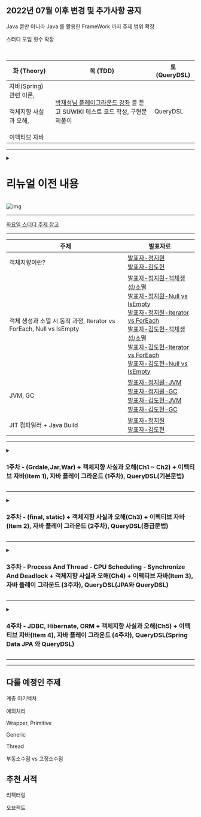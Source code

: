 ## 2022년 07월 이후 변경 및 추가사항 공지

Java 뿐만 아니라 Java 를 활용한 FrameWork 까지 주제 범위 확장

스터디 모임 횟수 확장

<br>

| 화 (Theory)                                              | 목 (TDD)                                                                        | 토 (QueryDSL) |
|---------------------------------------------------------|----------------------------------------------------------------------------------------|---------------------|
| 자바(Spring) 관련 이론,<br><br> 객체지향 사실과 오해, <br><br> 이펙티브 자바 | [박재성님 플레이그라운드 강좌](https://edu.nextstep.camp/c/9WPRB0ys/) 를 듣고 SUWIKI 테스트 코드 작성, 구현문제풀이 | QueryDSL            |

---

<details>
  <summary> <h1> 리뉴얼 이전 내용</summary>
  <div markdown="Previous">

### 1주차 [220509 完]

|구분|내용|
|---|---|
|Java|OOP|
|Implementation 1|https://programmers.co.kr/learn/courses/30/lessons/12928|
|Implementation 2|https://programmers.co.kr/learn/courses/30/lessons/12926|

<br>

|발표자|발표자료 레포지토리 링크|
|---|---|
|JIWON-JEONG|https://velog.io/@john7645/OOP-%EA%B0%9D%EC%B2%B4%EC%A7%80%ED%96%A5-%ED%94%84%EB%A1%9C%EA%B7%B8%EB%9E%98%EB%B0%8D-%EC%99%80-PP-%EC%A0%88%EC%B0%A8%EC%A0%81-%ED%94%84%EB%A1%9C%EA%B7%B8%EB%9E%98%EB%B0%8D|
|Diger-King|https://github.com/MoveForword-Java/Diger-King/blob/main/src/Week1/ObjectOrientedProgramming.md|

---

### 2주차 [220516 完]

|구분|내용|
|---|---|
|Java|객체 생성과 소멸 시 내부 동작 과정, Iterator 와 foreach 의 차이점 (제네릭 타입연관지어 정리), Null 과 is empty 차이점  |
|Implementation 1|https://programmers.co.kr/learn/courses/30/lessons/12925|
|Implementation 2|https://programmers.co.kr/learn/courses/30/lessons/12922|

|발표자|발표자료 레포지토리 링크|
|---|---|
|JIWON-JEONG|https://velog.io/@john7645/%EA%B0%9D%EC%B2%B4-%EC%83%9D%EC%84%B1%EA%B3%BC-%EC%86%8C%EB%A9%B8-%EC%8B%9C-%EB%82%B4%EB%B6%80-%EB%8F%99%EC%9E%91-%EA%B3%BC%EC%A0%95, https://velog.io/@john7645/isEmpty-%EC%99%80-null, https://github.com/JIWEON-JEONG/Study/blob/master/src/com/company/iter_foreach/CompareIterForeach.java|
|Diger-King|https://github.com/MoveForword-Java/Diger-King/blob/main/src/Week2/CreateAndPerishObject.md, https://github.com/MoveForword-Java/Diger-King/blob/main/src/Week2/NullVsEmpty.md, https://github.com/MoveForword-Java/Diger-King/blob/main/src/Week2/IteratorVsForeach.md|

---

### 3주차 [220523 完]

|구분|내용|
|---|---|
|Java|JVM(MetaSpace(Method Area)) + 가비지 컬렉터|
|Implementation 1|https://programmers.co.kr/learn/courses/30/lessons/12919|
|Implementation 2|https://programmers.co.kr/learn/courses/30/lessons/12921|

|발표자|발표자료 레포지토리 링크|
|---|---|
|JIWON-JEONG|https://velog.io/@john7645/JVM-Specification-%ED%83%84%EC%83%9D%EB%B0%B0%EA%B2%BD, https://velog.io/@john7645/GC|
|Diger-King|https://diger-king.github.io/blog/JVM, https://github.com/MoveForword-Java/Diger-King/blob/main/src/Week3/GarbageCollector.md|

---

### 4주차 [220530 完]

|구분|내용|
|---|---|
|Java|JIT 컴파일러 + Java 빌드 과정|
|Implementation 1|https://programmers.co.kr/learn/courses/30/lessons/12917|
|Implementation 2|https://programmers.co.kr/learn/courses/30/lessons/12918|

|발표자|발표자료 레포지토리 링크|
|---|---|
|JIWON-JEONG|https://velog.io/@john7645/JIT-%EC%BB%B4%ED%8C%8C%EC%9D%BC%EB%9F%AC-IBM-doc|
|Diger-King|https://github.com/MoveForword-Java/Diger-King/blob/main/src/Week4/JIT-Compiler.md|

---

### 5주차 [220606 完]

|구분|내용|
|---|---|
|Java|컬렉션|
|Implementation 1|https://programmers.co.kr/learn/courses/30/lessons/12915|
|Implementation 2|https://programmers.co.kr/learn/courses/30/lessons/12916|

|발표자|발표자료 레포지토리 링크|
|---|---|
|JIWON-JEONG|https://github.com/JIWEON-JEONG/Study/tree/master/src/com/company/collection|
|Diger-King||

<br>

---
    
  </div>
</details>

![img](https://www.fssaifoodlicense.com/wp-content/uploads/2016/09/How-to-Renew-Your-FSSAI-Food-License-legalraasta-800x366.jpg)

---

[화요일 스터디 주제 참고](https://zero-base.co.kr/event/media_BE_school_roadmap?gclid=CjwKCAjw_b6WBhAQEiwAp4HyICdSC8zRH33mo_X4NFe6AnaObexwFZV3zs42enaaB3gnyih8V2OhoCYeoQAvD_BwE)

---

|주제|발표자료|
|---|---|
|객체지향이란?|[발표자-정지원](https://velog.io/@john7645/OOP-%EA%B0%9D%EC%B2%B4%EC%A7%80%ED%96%A5-%ED%94%84%EB%A1%9C%EA%B7%B8%EB%9E%98%EB%B0%8D-%EC%99%80-PP-%EC%A0%88%EC%B0%A8%EC%A0%81-%ED%94%84%EB%A1%9C%EA%B7%B8%EB%9E%98%EB%B0%8D) <br>[발표자-김도현](https://github.com/MoveForword-Java/Diger-King/blob/main/src/Week1/ObjectOrientedProgramming.md)|
|객체 생성과 소멸 시 동작 과정, Iterator vs ForEach, Null vs IsEmpty|[발표자-정지원-객체생성/소멸](https://velog.io/@john7645/%EA%B0%9D%EC%B2%B4-%EC%83%9D%EC%84%B1%EA%B3%BC-%EC%86%8C%EB%A9%B8-%EC%8B%9C-%EB%82%B4%EB%B6%80-%EB%8F%99%EC%9E%91-%EA%B3%BC%EC%A0%95)<br>[발표자-정지원-Null vs IsEmpty](https://velog.io/@john7645/isEmpty-%EC%99%80-null) <br> [발표자-정지원-Iterator vs ForEach](https://github.com/JIWEON-JEONG/Study/blob/master/src/com/company/iter_foreach/CompareIterForeach.java) <br> [발표자-김도현-객체생성/소멸](https://github.com/MoveForword-Java/Diger-King/blob/main/src/Week2/CreateAndPerishObject.md) <br> [발표자-김도현-Iterator vs ForEach](https://github.com/MoveForword-Java/Diger-King/blob/main/src/Week2/IteratorVsForeach.md) <br> [발표자-김도현-Null vs IsEmpty](https://github.com/MoveForword-Java/Diger-King/blob/main/src/Week2/NullVsEmpty.md)|
|JVM, GC|[발표자-정지원-JVM](https://velog.io/@john7645/JVM-Specification-%ED%83%84%EC%83%9D%EB%B0%B0%EA%B2%BD) <br> [발표자-정지원-GC](https://velog.io/@john7645/GC) <br> [발표자-김도현-JVM](https://diger-king.github.io/blog/JVM) <br> [발표자-김도현-GC](https://github.com/MoveForword-Java/Diger-King/blob/main/src/Week3/GarbageCollector.md)|
|JIT 컴파일러 + Java Build|[발표자-정지원](https://velog.io/@john7645/JIT-%EC%BB%B4%ED%8C%8C%EC%9D%BC%EB%9F%AC-IBM-doc) <br> [발표자-김도현](https://github.com/MoveForword-Java/Diger-King/blob/main/src/Week4/JIT-Compiler.md)|



---

<details>
  <summary> <h3> 1주차 - (Grdale,Jar,War) + 객체지향 사실과 오해(Ch1 ~ Ch2) + 이펙티브 자바(Item 1), 자바 플레이 그라운드 (1주차), QueryDSL(기본문법) </summary>
  <div markdown="1week">


### <화요일> - 1주차 [22/07/05]

| 구분           | 내용                                                                                                                                  |
|--------------|-------------------------------------------------------------------------------------------------------------------------------------|
| Theory       | Gradle, jar, war                                                                                                                    |
| 객체지향의 사실과 오해 | p.20 ~ p.71 협력하는 객체들의 공동체, 이상한 나라의 객체                                                                                                           |
| 이펙티브 자바      | [아이템1. 생성자 대신 static 팩토리 메서드를 고려해 볼 것](https://www.youtube.com/watch?v=X7RXP6EI-5E&list=PLfI752FpVCS8e5ACdi5dpwLdlVkn0QgJJ&index=1) |

<br>

|발표자|발표자료 레포지토리 링크|
|---|---|
|JIWON-JEONG||
|Diger-King|https://diger-king.github.io/blog/JARvsWAR|

---

### <목요일> - 1주차 [22/07/07]

| 구분           | 내용                                        |
|--------------|-------------------------------------------|
| TDD  | [학습테스트 실습](https://edu.nextstep.camp/s/RFY359FE/ls/p3fMT9lf) |

---

### <토요일> - 1주차 [22/07/09]

| 구분              | 내용                                                                                        |
|-----------------|-------------------------------------------------------------------------------------------|
| QueryDSL | [QueryDSL Section3. 기본문법](https://www.inflearn.com/course/Querydsl-%EC%8B%A4%EC%A0%84) <br> 수강 후 학습 내용 공유 |

  </div>
</details>
    
---

<details>
  <summary> <h3> 2주차 - (final, static) + 객체지향 사실과 오해(Ch3) + 이펙티브 자바(Item 2), 자바 플레이 그라운드 (2주차), QueryDSL(중급문법) </summary>
  <div markdown="2week">

### <화요일> - 2주차 [22/07/12]

| 구분           | 내용                                                                                                                                  |
|--------------|-------------------------------------------------------------------------------------------------------------------------------------|
| Theory       | final, static |
| 객체지향의 사실과 오해 | p.72 ~ p.105 타입과 추상화 |
| 이펙티브 자바      | [아이템2. 생성자 매개변수가 많을 땐 빌더 패턴 사용해보기](https://www.youtube.com/watch?v=OwkXMxCqWHM&list=PLfI752FpVCS8e5ACdi5dpwLdlVkn0QgJJ&index=2&t=750s) |

<br>

|발표자|발표자료 레포지토리 링크|
|---|---|
|JIWON-JEONG||
|Diger-King|https://diger-king.github.io/blog/Java-Static|

<br>

|구분|토의 내용 정리|
|---|---|
|객체지향의 사실과 오해|[토의 내용 정리 - 객체지향 사실과 오해 - CH3](https://github.com/MoveForword-Java/.github/files/9094619/2.pdf)|
|이펙티브 자바|[토의 내용 정리 - 이펙티브 자바 - 생성자가 많을땐 빌더 패턴 사용](https://github.com/MoveForword-Java/.github/files/9094619/2.pdf)|

---

### <목요일> - 2주차 [22/07/14]

| 구분           | 내용                                        |
|--------------|-------------------------------------------|
| TDD  | [문자열계산기 - TDD](https://edu.nextstep.camp/s/RFY359FE/ls/ZC2S3bwD) |
|      | [숫자야구게임 구현 - TDD](https://edu.nextstep.camp/s/RFY359FE/ls/r1XqJCO2) |

---

### <토요일> - 2주차 [22/07/16]

| 구분              | 내용                                                                                        |
|-----------------|-------------------------------------------------------------------------------------------|
| QueryDSL | [QueryDSL Section4. 중급문법](https://www.inflearn.com/course/Querydsl-%EC%8B%A4%EC%A0%84) <br> 수강 후 학습 내용 공유 |


|구분|토의 내용 정리|
|---|---|
|QueryDSL 중급문법|[토의 내용]()|

  </div>
</details>
    
---

<details>
  <summary> <h3> 3주차 - Process And Thread - CPU Scheduling - Synchronize And Deadlock + 객체지향 사실과 오해(Ch4) + 이펙티브 자바(Item 3), 자바 플레이 그라운드 (3주차), QueryDSL(JPA와 QueryDSL) </summary>
  <div markdown="3week">


### <화요일> - 3주차 [22/07/19]

| 구분           | 내용                                                                                                                                  |
|--------------|-------------------------------------------------------------------------------------------------------------------------------------|
| Theory       | Process And Thread - CPU Scheduling - Synchronize And Deadlock |
| 객체지향의 사실과 오해 | p.106 ~ p.136 역할, 책임, 협력 |
| 이펙티브 자바      | [아이템3. 싱글톤을 만드는 여러가지 방법 그중에 최선은?](https://www.youtube.com/watch?v=xBVPChbtUhM&list=PLfI752FpVCS8e5ACdi5dpwLdlVkn0QgJJ&index=3) |

<br>

|발표자|발표자료 레포지토리 링크|
|---|---|
|JIWON-JEONG||
|Diger-King|[이펙티브 자바 Item 3](https://diger-king.github.io/blog/EffectiveJava-item3) <br> [객체지향의 사실과 오해 CH4](https://diger-king.github.io/blog/%EA%B0%9D%EC%B2%B4%EC%A7%80%ED%96%A5%EC%9D%98-%EC%82%AC%EC%8B%A4%EA%B3%BC-%EC%98%A4%ED%95%B4-4)|

<br>

|구분|토의 내용 정리|
|---|---|
|객체지향의 사실과 오해|[토의 내용 정리 - 객체지향 사실과 오해 - CH4](https://github.com/MoveForword-Java/.github/files/9179616/-07.19.pdf)|
|이펙티브 자바|[토의 내용 정리 - 이펙티브 자바 - 싱글톤을 만드는 방법 그중에 최선은?](https://github.com/MoveForword-Java/.github/files/9179623/07.24.pdf)|
|Theory|[토의 내용 정리 - Process vs Thread, CPU Scheduling, Deadlock, Synchronize](https://github.com/MoveForword-Java/.github/files/9179623/07.24.pdf)|

---

### <목요일> - 3주차 [22/07/21]

| 구분           | 내용                                        |
|--------------|-------------------------------------------|
| TDD  | [좌표 계산기 - 상속, 인터페이스](https://edu.nextstep.camp/s/RFY359FE/lt/4EpJCjCY) |


---

### <토요일> - 3주차 [22/07/23]

| 구분              | 내용                                                                                        |
|-----------------|-------------------------------------------------------------------------------------------|
| QueryDSL | [QueryDSL Section5. JPA와 QueryDSL](https://www.inflearn.com/course/Querydsl-%EC%8B%A4%EC%A0%84) <br> 수강 후 학습 내용 발표 |
  
  
    </div>
</details>

---


<details>
  <summary> <h3> 4주차 - JDBC, Hibernate, ORM + 객체지향 사실과 오해(Ch5) + 이펙티브 자바(Item 4), 자바 플레이 그라운드 (4주차), QueryDSL(Spring Data JPA 와 QueryDSL) </summary>
  <div markdown="4week">


### <화요일> - 4주차 [22/07/26]

| 구분           | 내용                                                                                                                                  |
|--------------|-------------------------------------------------------------------------------------------------------------------------------------|
| Theory       | JDBC, Hibernate, ORM |
| 객체지향의 사실과 오해 | p.138 ~ p.176 책임과 메시지 |
| 이펙티브 자바      | [아이템4. 인스턴스화를 막고 싶으면, private](https://www.youtube.com/watch?v=A-t1T3_m15M&list=PLfI752FpVCS8e5ACdi5dpwLdlVkn0QgJJ&index=4) |

<br>

|발표자|발표자료 레포지토리 링크|
|---|---|
|JIWON-JEONG||
|Diger-King||

<br>

|구분|토의 내용 정리|
|---|---|
|객체지향의 사실과 오해||
|이펙티브 자바||

---

### <목요일> - 4주차 [22/07/28]

| 구분           | 내용                                        |
|--------------|-------------------------------------------|
| TDD  | [좌표 계산기 - 상속, 인터페이스](https://edu.nextstep.camp/s/RFY359FE/lt/4EpJCjCY) |


---

### <토요일> - 4주차 [22/07/30] - QueryDSL 종료

| 구분              | 내용                                                                                        |
|-----------------|-------------------------------------------------------------------------------------------|
| QueryDSL | [QueryDSL Section6, 7. Spring Data JPA와 QueryDSL](https://www.inflearn.com/course/Querydsl-%EC%8B%A4%EC%A0%84) <br> 수강 후 학습 내용 발표 |

  </div>
</details>
    
---



---

## 다룰 예정인 주제

계층 아키텍쳐

예외처리

Wrapper, Primitive

Generic

Thread

부동소수점 vs 고정소수점

## 추천 서적

리팩터링

오브젝트
